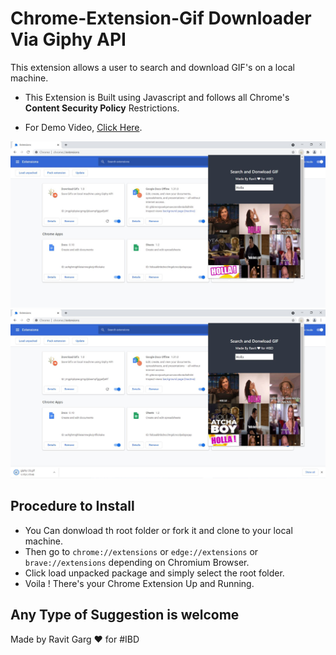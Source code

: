 # Chrome-Extension-Gif Downloader Via Giphy API

This extension allows a user to search and download GIF's on a local machine.

- This Extension is Built using Javascript and follows all Chrome's **Content Security Policy** Restrictions.

- For Demo Video, [Click Here](https://youtu.be/esa4Y3n3DdA).

![](capture.jpeg)
![](capture2.jpeg)



## Procedure to Install
- You Can donwload th root folder or fork it and clone to your local machine.
- Then go to ``chrome://extensions`` or ``edge://extensions`` or ``brave://extensions`` depending on Chromium Browser.
- Click load unpacked package and simply select the root folder.
- Voila ! There's your Chrome Extension Up and Running.

## Any Type of Suggestion is welcome

Made by Ravit Garg  ❤️️ for #IBD
